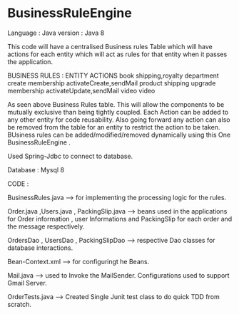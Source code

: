 # BusinessRuleEngine

Language : Java  version : Java 8   

This code will have a centralised Business rules Table which will have actions for each entity which will act as rules for that entity when it passes the application.

BUSINESS RULES : 
ENTITY                                ACTIONS
book	                           shipping,royalty department
create membership	               activateCreate,sendMail
product	                         shipping
upgrade membership	             activateUpdate,sendMail
video	                           video

As seen above Business Rules table.  This will allow the components to be mutually exclusive than being tightly coupled.
Each Action can be added to any other entity for code reusability.
Also going forward any action can also be removed from the table for an entity to restrict the action to be taken.
BUsiness rules can be added/modified/removed dynamically using this One BusinessRuleEngine .

Used Spring-Jdbc to connect to database.

Database : Mysql 8



CODE :

BusinessRules.java --> for implementing the processing logic for the rules.

Order.java ,Users.java , PackingSlip.java  --> beans used in the applications for Order information , user Informations and PackingSlip for each order and the message respectively.

OrdersDao , UsersDao , PackingSlipDao  --> respective Dao classes for database interactions.

Bean-Context.xml  --> for configuringt he Beans.

Mail.java --> used to Invoke the MailSender. Configurations used to support Gmail Server.

OrderTests.java --> Created Single Junit test class to do quick TDD from scratch.


	
